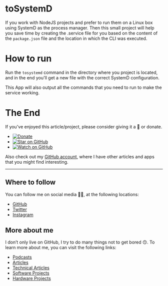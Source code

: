 # toSystemD

If you work with NodeJS projects and prefer to run them on a Linux box using SystemD as the process manager. Then this small project will help you save time by creating the .service file for you based on the content of the `package.json` file and the location in which the CLI was executed.

# How to run

Run the `tosystemd` command in the directory where you project is located, and in the end you'll get a new file with the correct SystemD configuration.

This App will also output all the commands that you need to run to make the service working.


# The End

If you've enjoyed this article/project, please consider giving it a 🌟 or donate.

- [![Donate](https://img.shields.io/badge/Donate-PayPal-green.svg)](https://www.paypal.me/gattidavid/25)
- [![Star on GitHub](https://img.shields.io/github/stars/davidgatti/toSystemD.svg?style=social)](https://github.com/davidgatti/toSystemD/stargazers)
- [![Watch on GitHub](https://img.shields.io/github/watchers/davidgatti/toSystemD.svg?style=social)](https://github.com/davidgatti/toSystemD/watchers)

Also check out my [GitHub account](https://github.com/davidgatti), where I have other articles and apps that you might find interesting.

---

## Where to follow

You can follow me on social media 🐙😇, at the following locations:

- [GitHub](https://github.com/davidgatti)
- [Twitter](https://twitter.com/dawidgatti)
- [Instagram](https://www.instagram.com/gattidavid/)

## More about me

I don’t only live on GitHub, I try to do many things not to get bored 🙃. To learn more about me, you can visit the following links:

- [Podcasts](http://david.gatti.pl/podcasts)
- [Articles](http://david.gatti.pl/articles)
- [Technical Articles](http://david.gatti.pl/technical_articles)
- [Software Projects](http://david.gatti.pl/software_projects)
- [Hardware Projects](http://david.gatti.pl/hardware_projects)
